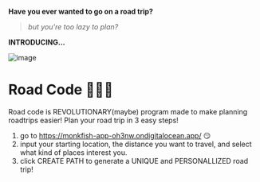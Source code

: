 **Have you ever wanted to go on a road trip?**
>*but you're too lazy to plan?*

**INTRODUCING...**


![image](https://user-images.githubusercontent.com/66652245/175797239-d17bd53d-bc2e-4562-bf24-f368f8f4b41c.png)


# Road Code 🚗🚗🚗
Road code is REVOLUTIONARY(maybe) program made to make planning roadtrips easier! Plan your road trip in 3 easy steps!

1. go to https://monkfish-app-oh3nw.ondigitalocean.app/ 😏
2. input your starting location, the distance you want to travel, and select what kind of places interest you.
3. click CREATE PATH to generate a UNIQUE and PERSONALLIZED road trip!



